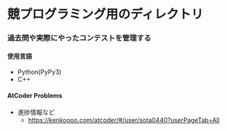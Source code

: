 # 競プログラミング用のディレクトリ
### 過去問や実際にやったコンテストを管理する
  
#### 使用言語
- Python(PyPy3)
- C++

#### AtCoder Problems
- 進捗情報など
    - https://kenkoooo.com/atcoder/#/user/sota0440?userPageTab=All